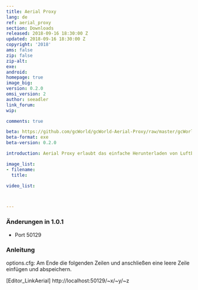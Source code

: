 ```yaml
---
title: Aerial Proxy
lang: de
ref: aerial_proxy
section: Downloads
released: 2018-09-16 18:30:00 Z
updated: 2018-09-16 18:30:00 Z
copyright: '2018'
ams: false
zip: false
zip-alt:
exe: 
android: 
homepage: true
image_big: 
version: 0.2.0
omsi_version: 2
author: seeadler
link_forum:
wip: 

comments: true

beta: https://github.com/gcWorld/gcWorld-Aerial-Proxy/raw/master/gcWorld%20Aerial%20Proxy/publish/setup.exe
beta-format: exe
beta-version: 0.2.0

introduction: Aerial Proxy erlaubt das einfache Herunterladen von Luftbildern im OMSI 2 Editor.

image_list:
- filename: 
  title:

video_list:



---
```




<div class="bg bg-success" markdown="block">

### Änderungen in 1.0.1

- Port 50129


</div>

<div class="bg bg-danger" markdown="block">

### Anleitung


options.cfg: Am Ende die folgenden Zeilen und anschließen eine leere Zeile einfügen und abspeichern.


[Editor_LinkAerial]
http://localhost:50129/~x/~y/~z



</div>
